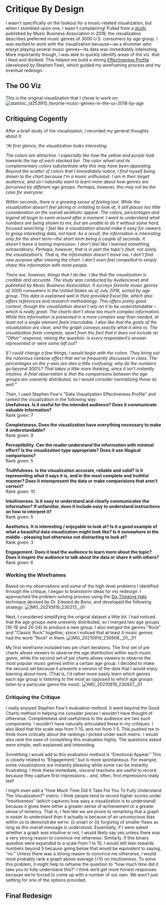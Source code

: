 # Critique By Design

I wasn't specifically on the lookout for a music-related visualization, but when I stumbled upon one, I wasn't complaining! 
Pulled from a [study](https://www.statista.com/statistics/253915/favorite-music-genres-in-the-us/) published by Music Business Association in 2018, the visualization describes preferred music genres of 3000 U.S. consumers by age group. I was excited to work with the visualization because—as a drummer who enjoys playing several music genres—its data was immediately interesting. More importantly though, I was able to quickly identify areas of the viz. that I liked and disliked. This helped me build a strong [Effectiveness Profile](http://www.perceptualedge.com/articles/visual_business_intelligence/data_visualization_effectiveness_profile.pdf) (developed by Stephen Few), which guided my wireframing process and my eventual redesign.

## The OG Viz
This is the original visualization that I chose to work on:
![statistic_id253915_favorite-music-genres-in-the-us-2018-by-age](https://user-images.githubusercontent.com/78868693/133943355-526144bd-5a7e-4e79-9416-c50580bc6328.png)

## Critiquing Cogently
After a brief study of the visualization, I recorded my general thoughts about it: 

*"At first glance, the visualization looks interesting.*

*The colors are attractive. I especially like how the yellow and purple look towards the top of each stacked bar. The color wheel and its complementary colors substantiate why this may have been appealing. Beyond the scatter of colors that I immediately notice, I find myself being drawn to the chart because I’m a music enthusiast. I am in their target audience, and so I naturally want to learn more about how genres are perceived by different age groups. Perhaps, however, this may not be the case for everyone.* 

*Within seconds, there is a growing sense of feeling lost. While the visualization doesn’t feel jarring or irritating to look at, it still places too little consideration on the overall aesthetic appeal. The colors, percentages and legend all begin to swim around after a moment. I want to understand what numbers are being shown to me, but am unable to do it without some hard, focused searching. I feel like a visualization should make it easy for viewers to grasp interesting data, not hard. As a result, the information is interesting only for the short term—the short term being a couple of seconds. It doesn’t leave a lasting impression. I don’t feel like I learned something extraordinary. Perhaps, however, that is in part the topic’s fault, not solely the visualization’s. That is, the information doesn’t move me. I don’t find new purpose after viewing the chart. I don’t even feel compelled to simply share this information with more people.* 

*There are, however, things that I do like. I like that the visualization is credible and accurate. The study was conducted by Audiencenet and published by Music Business Association. It surveys favorite music genres of 3000 consumers in the United States as of July 2018, sorted by age group. This data is explained well in their provided Excel file, which also offers references and research methodology. This offers pretty good context, though the visualization doesn’t rely on it to be understandable – which is really great. The charts don’t show too much complex information. While this information is presented in a more complex way than needed, at least not a single element feels inscrutable. I also like that the goals of the visualization are clear, and the graph conveys exactly what it aims to. The visualization feels complete, apart from the fact that it does not include an “Other” response, raising the question: is every respondent’s answer represented or were some left out?* 

*If I could change a few things, I would begin with the colors. They bring out the notorious rainbow effect that we’ve frequently discussed in class. The percentages on the y-axis are also a little confusing; why do the numbers go beyond 300%? That takes a little more thinking, since it isn’t instantly intuitive. A final observation is that the comparisons between the age groups are unevenly distributed, so I would consider normalizing those as well."*

Then, I used Stephen Few's "Data Visualization Effectiveness Profile" and ranked the visualization in the following way:
<br>**Usefulness.  Is it useful for the intended audience?  Does it communicate valuable information?**
<br>Rank given: 7

**Completeness.  Does the visualization have everything necessary to make it understandable?**
<br>Rank given: 9

**Perceptibility.  Can the reader understand the information with minimal effort? Is the visualization type appropriate?  Does it use illogical comparisons?**
<br>Rank given: 5

**Truthfulness.  Is the visualization accurate, reliable and valid?  Is it representing what it says it is, and in the most complete and truthful manner? Does it misrepresent the data or make comparisions that aren't correct?**
<br>Rank given: 10

**Intuitiveness.  Is it easy to understand and clearly communicates the information?  If unfamiliar, does it include easy to understand instructions on how to interpret it?**
<br>Rank given: 5

**Aesthetics.  It is interesting / enjoyable to look at?  Is it a good example of what a beautiful data visualization might look like?  Is it somewhere in the middle - pleasing but otherwise not distracting to look at?**
<br>Rank given: 3

**Engagement.  Does it lead the audience to learn more about the topic?  Does it inspire the audience to talk about the data or share it with others?**
<br>Rank given: 6

### Working the Wireframes
Based on my observations and some of the high-level problems I identified through the critique, I began to brainstorm ideas for my redesign. I approached the problem-solving process using the [Six Thinking Hats](https://www.debonogroup.com/services/core-programs/six-thinking-hats/) technique devised by Dr. Edward de Bono, and developed the following strategy:
![IMG_20210919_230213__01](https://user-images.githubusercontent.com/78868693/133953538-559273be-ced2-4c8f-a9d7-8e3fa63aecf0.jpg)

Next, I considered simplifying the original dataset a little bit. I had noticed that the age groups were unevenly distributed, so I merged two age groups (16-19 and 20-24) to produce a new group. I also merged the genres "Rock" and "Classic Rock" together, since I noticed that at least 4 music genres had the word "Rock" in them. 
![IMG_20210919_230908__01__01](https://user-images.githubusercontent.com/78868693/133953925-245cfd53-ccfe-489d-ab39-68438142b1fb.jpg)

My first wireframe included two pie chart iterations. The first set of pie charts allows viewers to observe the age distribution within each music genre, while the second set of pie charts allows viewers to observe the most popular music genres within a certain age group. I decided to make the second set because it presents a version of the data that I would enjoy learning about more. (That is, I'd rather more easily learn which genres each age group is listening to the most as opposed to which age groups listen to a particular genre the most). 
![IMG_20210919_230937__01](https://user-images.githubusercontent.com/78868693/133954253-11e0a85a-1825-4e30-a4c1-760767843129.jpg)

### Critiquing the Critique
I really enjoyed Stephen Few's evaluation method. It went beyond the Good Charts method in helping me consider pieces I wouldn’t have thought of otherwise. Completeness and usefulness to the audience are two such components. I wouldn’t have naturally articulated these in my critiques. I also liked that the scale was  from 1-10, and not from 1-5. This pushed me to think more critically about the rankings I picked under each metric. I would also rank the ease of completing this evaluation highly. The questions asked were simple, well-explained and interesting. 

Something I would add to this evaluation method is “Emotional Appeal.” This is closely related to “Engagement,” but is more spontaneous. For example, some visualizations are instantly pleasing while some can be instantly frustrating. I think these immediate, visceral reactions are useful to record because they capture first impressions… and, often, first impressions really last! 

I might even add a “How Much Time Did It Take For You To Fully Understand The Visualization?” metric. I think people tend to record higher scores under “Intuitiveness” (which captures how easy a visualization is to understand) because it gives them either a greater sense of achievement or a greater sense of leniency. That is, I feel like we are prone to remarking that a graph is easier to understand than it actually is because of an unconscious bias within us to demonstrate we’re:
(i) smart or 
(ii) forgiving of smaller flaws as long as the overall message is understood. 
Essentially, if I were asked whether a graph was intuitive or not, I would likely say yes unless there was a very strong reason to convince me otherwise. Similarly, if this binary question were expanded to a scale from 1 to 10, I would still lean towards numbers beyond 5 because going below that would be equivalent to saying, “no.” Unless there was a strong reason to convince me otherwise, I would most probably rank a graph above average (>5) on intuitiveness. 
To solve this problem, it might help to reframe the question to “how much time did it take you to fully understand this?” I think we’d get more honest responses because we’re forced to come up with a number of our own. We aren’t just settling for one of the options provided.

## Final Redesign
<div class="flourish-embed flourish-chart" data-src="visualisation/7297647"><script src="https://public.flourish.studio/resources/embed.js"></script></div>
